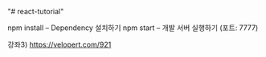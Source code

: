 "# react-tutorial"

npm install – Dependency 설치하기
npm start – 개발 서버 실행하기 (포트: 7777)

강좌3)
https://velopert.com/921